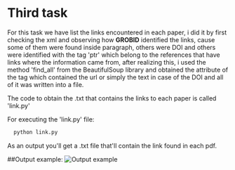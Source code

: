 # Third task

For this task we have list the links encountered in each paper, i did it by first checking the xml and observing how **GROBID** identified the links, cause some of them were found inside paragraph, others were DOI and others were identified with the tag 'ptr' which belong to the references that have links where the information came from, after realizing this, i used the method 'find_all' from the BeautifulSoup library and obtained the attribute of the tag which contained the url or simply the text in case of the DOI and all of it was written into a file.

The code to obtain the .txt that contains the links to each paper is called 'link.py' 

For executing the 'link.py' file:
```bash
  python link.py
```

As an output you'll get a .txt file that'll contain the link found in each pdf.

##Output example:
![Output example](/images/links.png)